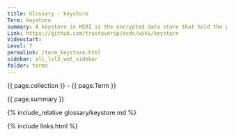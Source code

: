 ```yaml
---
title: Glossary - keystore
Term: keystore
summary: A keystore in KERI is the encrypted data store that hold the private keys for a collection of AIDs.
Link: https://github.com/trustoverip/acdc/wiki/keystore
Videostart: 
Level: 7
permalink: /term_keystore.html
sidebar: all_lvl3_wot_sidebar
folder: terms
---
```


{{ page.collection }} - {{ page.Term }}

   {{ page.summary }}

{% include_relative glossary/keystore.md %}

 {% include links.html %} 
